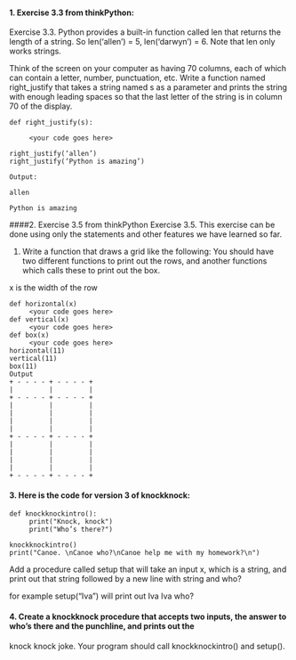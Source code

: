 #### 1. Exercise 3.3 from thinkPython:
Exercise 3.3. Python provides a built-in function called len that returns the length of a string.
So len(‘allen’) = 5, len(‘darwyn’) = 6. Note that len only works strings.

Think of the screen on your computer as having 70 columns, each of which can contain a letter, number, punctuation, etc. 
Write a function named right_justify that takes a string named s as a parameter and prints the string with enough leading
spaces so that the last letter of the string is in column 70 of the display.
```
def right_justify(s):

     <your code goes here>

right_justify(‘allen’)
right_justify(‘Python is amazing’)

Output:
                                                                                                         allen
                                                                                             Python is amazing
```

####2. Exercise 3.5 from thinkPython
Exercise 3.5. This exercise can be done using only the statements and other features we have learned
so far.
1. Write a function that draws a grid like the following:
You should have two different functions to print out the rows, and another functions which calls these to print out the box.

x is the width of the row
```
def horizontal(x)
     <your code goes here>
def vertical(x)
     <your code goes here>
def box(x)
     <your code goes here>
horizontal(11)
vertical(11)
box(11)
Output
+ - - - - + - - - - +
|         |         |
+ - - - - + - - - - +
|         |         |
|         |         |
|         |         |
|         |         |
+ - - - - + - - - - +
|         |         |
|         |         |
|         |         |
|         |         |
+ - - - - + - - - - +
```

#### 3. Here is the code for version 3 of knockknock:
```
def knockknockintro():
     print("Knock, knock")
     print("Who’s there?")

knockknockintro()
print("Canoe. \nCanoe who?\nCanoe help me with my homework?\n")
```

Add a procedure called setup that will take an input x, which is a string, and print out that string followed by a 
new line with string and who?

for example  setup(“Iva”)  will print out
Iva
Iva who?

#### 4. Create a knockknock procedure that accepts two inputs, the answer to who’s there and the punchline, and prints out the
knock knock joke. Your program should call knockknockintro()  and setup().

